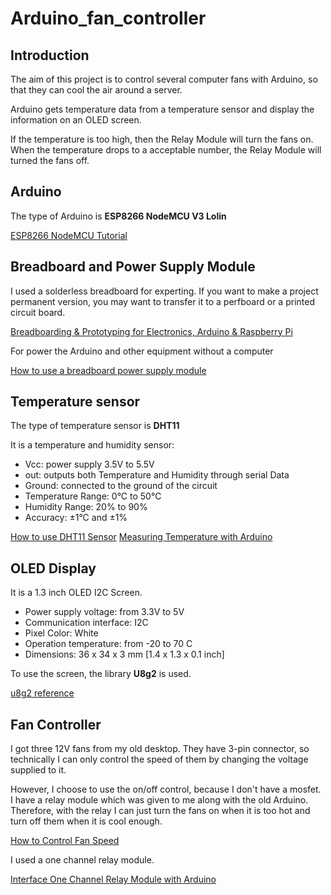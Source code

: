 # Arduino_fan_controller

## Introduction

The aim of this project is to control several computer fans with Arduino, so that they can cool the air around a server.

Arduino gets temperature data from a temperature sensor and display the information on an OLED screen.

If the temperature is too high, then the Relay Module will turn the fans on. When the temperature drops to a acceptable number, the Relay Module will turned the fans off.

## Arduino

The type of Arduino is **ESP8266 NodeMCU V3 Lolin**

[ESP8266 NodeMCU Tutorial](https://diyi0t.com/esp8266-nodemcu-tutorial/)

## Breadboard and Power Supply Module

I used a solderless breadboard for experting. If you want to make a project permanent version, you may want to transfer it to a perfboard or a printed circuit board.

[Breadboarding & Prototyping for Electronics, Arduino & Raspberry Pi](https://www.youtube.com/watch?v=Y3Kx2RlLXsY&list=WL&index=7)

For power the Arduino and other equipment without a computer

[How to use a breadboard power supply module](https://www.youtube.com/watch?v=1er6XQ-BMp4)

## Temperature sensor

The type of temperature sensor is **DHT11**

It is a temperature and humidity sensor:

- Vcc: power supply 3.5V to 5.5V
- out: outputs both Temperature and Humidity through serial Data
- Ground: connected to the ground of the circuit
- Temperature Range: 0°C to 50°C
- Humidity Range: 20% to 90%
- Accuracy: ±1°C and ±1%

[How to use DHT11 Sensor](https://components101.com/sensors/dht11-temperature-sensor)
[Measuring Temperature with Arduino](https://dronebotworkshop.com/arduino-temperature/)

## OLED Display

It is a 1.3 inch OLED I2C Screen.

- Power supply voltage: from 3.3V to 5V
- Communication interface: I2C
- Pixel Color: White
- Operation temperature: from -20 to 70 C
- Dimensions: 36 x 34 x 3 mm [1.4 x 1.3 x 0.1 inch]

To use the screen, the library **U8g2** is used.

[u8g2 reference](https://github.com/olikraus/u8g2/wiki/u8g2reference#setcursor)

## Fan Controller

I got three 12V fans from my old desktop. They have 3-pin connector, so technically I can only control the speed of them by changing the voltage supplied to it.

However, I choose to use the on/off control, because I don't have a mosfet. I have a relay module which was given to me along with the old Arduino. Therefore, with the relay I can just turn the fans on when it is too hot and turn off them when it is cool enough.

[How to Control Fan Speed](https://www.analog.com/en/analog-dialogue/articles/how-to-control-fan-speed.html)

I used a one channel relay module.

[Interface One Channel Relay Module with Arduino](https://lastminuteengineers.com/one-channel-relay-module-arduino-tutorial/)

